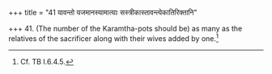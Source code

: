 +++
title = "41 यावन्तो यजमानस्यामात्याः सस्त्रीकास्तावन्त्येकातिरिक्तानि"

+++
41. (The number of the Karamtha-pots should be) as many as the relatives of the sacrificer along with their wives added by one.[^1]  


[^1]: Cf. TB I.6.4.5.  
